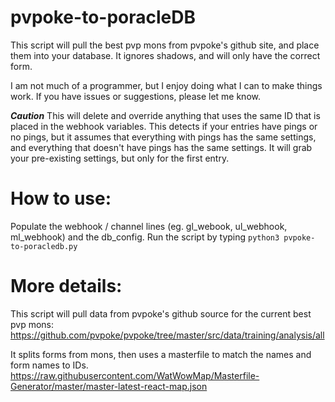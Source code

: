# pvpoke-to-poracleDB

This script will pull the best pvp mons from pvpoke's github site, and place them into your database.
It ignores shadows, and will only have the correct form.

I am not much of a programmer, but I enjoy doing what I can to make things work.
If you have issues or suggestions, please let me know.

***Caution***
This will delete and override anything that uses the same ID that is placed in the webhook variables.
This detects if your entries have pings or no pings, but it assumes that everything with pings has the same settings, and everything that doesn't have pings has the same settings. It will grab your pre-existing settings, but only for the first entry.

# How to use:
Populate the webhook / channel lines (eg. gl_webook, ul_webhook, ml_webhook) and the db_config.
Run the script by typing `python3 pvpoke-to-poracledb.py`





# More details:
This script will pull data from pvpoke's github source for the current best pvp mons:
https://github.com/pvpoke/pvpoke/tree/master/src/data/training/analysis/all

It splits forms from mons, then uses a masterfile to match the names and form names to IDs.
https://raw.githubusercontent.com/WatWowMap/Masterfile-Generator/master/master-latest-react-map.json

